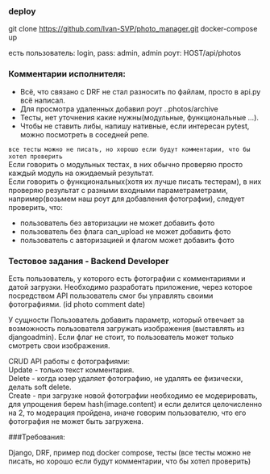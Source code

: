 ### deploy

git clone https://github.com/Ivan-SVP/photo_manager.git
docker-compose up

есть пользователь: login, pass: admin, admin
роут: HOST/api/photos

### Комментарии исполнителя:

- Всё, что связано с DRF не стал разносить по файлам, просто в api.py всё написал.
- Для просмотра удаленных добавил роут ..photos/archive
- Тесты, нет уточнения какие нужны(модульные, функциональные ...).  
- Чтобы не ставить либы, напишу нативные, если интересан pytest, можно посмотреть в соседней репе.

```все тесты можно не писать, но хорошо если будут комментарии, что бы хотел проверить```  
Если говорить о модульных тестах, в них обычно проверяю просто каждый модуль на ожидаемый результат.  
Если говорить о функциональных(хотя их лучше писать тестерам), в них проверяю результат с разными входными параметраметрами, например(возьмем наш роут для добавления фотографии), следует проверить, что:
- пользователь без авторизации не может добавить фото
- пользователь без флага can_upload не может добавить фото
- пользователь с авторизацией и флагом может добавить фото



### Тестовое задания - Backend Developer

Есть пользователь, у которого есть фотографии с комментариями и датой
загрузки. Необходимо разработать приложение, через которое посредством
API пользователь смог бы управлять своими фотографиями. (id photo comment
date)

У сущности Пользователь добавить параметр, который отвечает за
возможность пользователя загружать изображения (выставлять из djangoadmin). Если флаг не стоит, то пользователь может только смотреть свои
изображения.

CRUD API работы с фотографиями:  
Update - только текст комментария.  
Delete - когда юзер удаляет фотографию, не удалять ее физически, делать
soft delete.  
Create - при загрузке новой фотографии необходимо ее модерировать, для
упрощения берем hash(image.content) и если делится целочисленно на 2, то
модерация пройдена, иначе говорим пользователю, что его фотография не
может быть загружена.  

###Требования:

Django, DRF, пример под docker compose, тесты (все тесты можно не писать,
но хорошо если будут комментарии, что бы хотел проверить)
